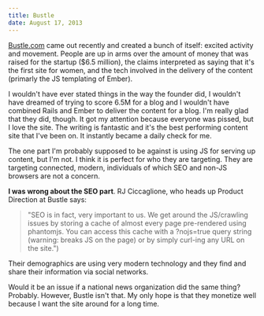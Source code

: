 ```yaml
---
title: Bustle
date: August 17, 2013
---
```


[Bustle.com](http://www.bustle.com) came out recently and created a bunch of itself: excited activity and movement. People are up in arms over the amount of money that was raised for the startup ($6.5 million), the claims interpreted as saying that it's the first site for women, and the tech involved in the delivery of the content (primarly the JS templating of Ember). 

I wouldn't have ever stated things in the way the founder did, I wouldn't have dreamed of trying to score 6.5M for a blog and I wouldn't have combined Rails and Ember to deliver the content for a blog. I'm really glad that they did, though. It got my attention because everyone was pissed, but I love the site. The writing is fantastic and it's the best performing content site that I've been on. It instantly became a daily check for me.

The one part I'm probably supposed to be against is using JS for serving up content, but I'm not. I think it is perfect for who they are targeting. They are targeting connected, modern, individuals of which SEO and non-JS browsers are not a concern. 

**I was wrong about the SEO part**. RJ Ciccaglione, who heads up Product Direction at Bustle says:

> "SEO is in fact, very important to us. We get around the JS/crawling issues by storing a cache of almost every page pre-rendered using phantomjs. You can access this cache with a ?nojs=true query string (warning: breaks JS on the page) or by simply curl-ing any URL on the site.") 

Their demographics are using very modern technology and they find and share their information via social networks. 

Would it be an issue if a national news organization did the same thing? Probably. However, Bustle isn't that. My only hope is that they monetize well because I want the site around for a long time.